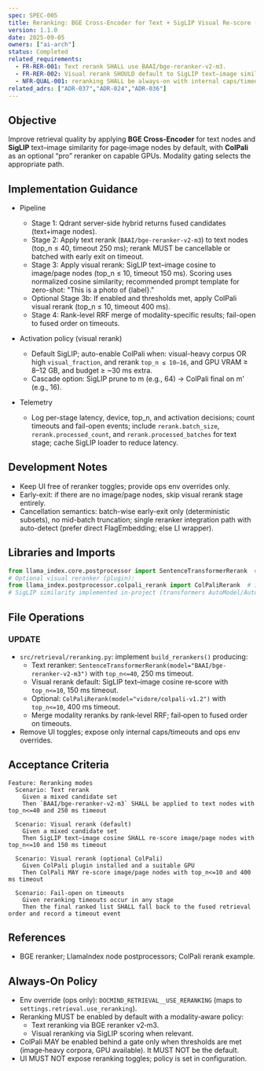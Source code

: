 ```yaml
---
spec: SPEC-005
title: Reranking: BGE Cross-Encoder for Text + SigLIP Visual Re‑score (ColPali Optional)
version: 1.1.0
date: 2025-09-05
owners: ["ai-arch"]
status: Completed
related_requirements:
  - FR-RER-001: Text rerank SHALL use BAAI/bge-reranker-v2-m3.
  - FR-RER-002: Visual rerank SHOULD default to SigLIP text–image similarity; ColPali MAY be enabled optionally on capable GPUs.
  - NFR-QUAL-001: reranking SHALL be always‑on with internal caps/timeouts and fail‑open behavior (no UI toggle).
related_adrs: ["ADR-037","ADR-024","ADR-036"]
---
```



## Objective

Improve retrieval quality by applying **BGE Cross-Encoder** for text nodes and **SigLIP** text–image similarity for page‑image nodes by default, with **ColPali** as an optional “pro” reranker on capable GPUs. Modality gating selects the appropriate path.

## Implementation Guidance

- Pipeline
  - Stage 1: Qdrant server-side hybrid returns fused candidates (text+image nodes).
  - Stage 2: Apply text rerank (`BAAI/bge-reranker-v2-m3`) to text nodes (top_n ≤ 40, timeout 250 ms); rerank MUST be cancellable or batched with early exit on timeout.
  - Stage 3: Apply visual rerank: SigLIP text–image cosine to image/page nodes (top_n ≤ 10, timeout 150 ms). Scoring uses normalized cosine similarity; recommended prompt template for zero-shot: "This is a photo of {label}."
  - Optional Stage 3b: If enabled and thresholds met, apply ColPali visual rerank (top_n ≤ 10, timeout 400 ms).
  - Stage 4: Rank-level RRF merge of modality-specific results; fail-open to fused order on timeouts.

- Activation policy (visual rerank)
  - Default SigLIP; auto-enable ColPali when: visual-heavy corpus OR high `visual_fraction`, and rerank `top_n ≤ 10–16`, and GPU VRAM ≥ 8–12 GB, and budget ≥ ~30 ms extra.
  - Cascade option: SigLIP prune to m (e.g., 64) → ColPali final on m' (e.g., 16).

- Telemetry
  - Log per-stage latency, device, top_n, and activation decisions; count timeouts and fail-open events; include `rerank.batch_size`, `rerank.processed_count`, and `rerank.processed_batches` for text stage; cache SigLIP loader to reduce latency.

## Development Notes

- Keep UI free of reranker toggles; provide ops env overrides only.
- Early-exit: if there are no image/page nodes, skip visual rerank stage entirely.
- Cancellation semantics: batch-wise early-exit only (deterministic subsets), no mid-batch truncation; single reranker integration path with auto-detect (prefer direct FlagEmbedding; else LI wrapper).

## Libraries and Imports

```python
from llama_index.core.postprocessor import SentenceTransformerRerank  # BGE text cross-encoder
# Optional visual reranker (plugin):
from llama_index.postprocessor.colpali_rerank import ColPaliRerank  # if installed
# SigLIP similarity implemented in-project (transformers AutoModel/AutoProcessor)
```

## File Operations

### UPDATE

- `src/retrieval/reranking.py`: implement `build_rerankers()` producing:
  - Text reranker: `SentenceTransformerRerank(model="BAAI/bge-reranker-v2-m3")` with `top_n<=40`, 250 ms timeout.
  - Visual rerank default: SigLIP text–image cosine re‑score with `top_n<=10`, 150 ms timeout.
  - Optional: `ColPaliRerank(model="vidore/colpali-v1.2")` with `top_n<=10`, 400 ms timeout.
  - Merge modality reranks by rank‑level RRF; fail‑open to fused order on timeouts.
- Remove UI toggles; expose only internal caps/timeouts and ops env overrides.

## Acceptance Criteria

```gherkin
Feature: Reranking modes
  Scenario: Text rerank
    Given a mixed candidate set
    Then `BAAI/bge-reranker-v2-m3` SHALL be applied to text nodes with top_n<=40 and 250 ms timeout

  Scenario: Visual rerank (default)
    Given a mixed candidate set
    Then SigLIP text–image cosine SHALL re‑score image/page nodes with top_n<=10 and 150 ms timeout

  Scenario: Visual rerank (optional ColPali)
    Given ColPali plugin installed and a suitable GPU
    Then ColPali MAY re‑score image/page nodes with top_n<=10 and 400 ms timeout

  Scenario: Fail-open on timeouts
    Given reranking timeouts occur in any stage
    Then the final ranked list SHALL fall back to the fused retrieval order and record a timeout event
```

## References

- BGE reranker; LlamaIndex node postprocessors; ColPali rerank example.

## Always‑On Policy

- Env override (ops only): `DOCMIND_RETRIEVAL__USE_RERANKING` (maps to `settings.retrieval.use_reranking`).
- Reranking MUST be enabled by default with a modality‑aware policy:
  - Text reranking via BGE reranker v2‑m3.
  - Visual reranking via SigLIP scoring when relevant.
- ColPali MAY be enabled behind a gate only when thresholds are met (image‑heavy corpora, GPU available). It MUST NOT be the default.
- UI MUST NOT expose reranking toggles; policy is set in configuration.
